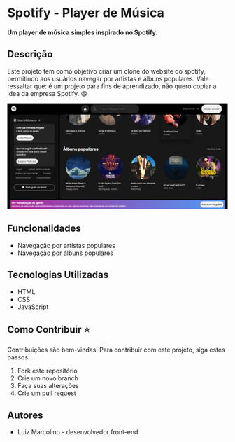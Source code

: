# Spotify - Player de Música 

**Um player de música simples inspirado no Spotify.**

## Descrição
Este projeto tem como objetivo criar um clone do website do spotify, permitindo aos usuários navegar por artistas e álbuns populares. Vale ressaltar que: é um projeto para fins de aprendizado, não quero copiar a idea da empresa Spotify. :smile: 

<img src="./assets/images/spotify.png" width="700">

## Funcionalidades
* Navegação por artistas populares
* Navegação por álbuns populares

## Tecnologias Utilizadas
* HTML
* CSS
* JavaScript

## Como Contribuir :star:
Contribuições são bem-vindas! Para contribuir com este projeto, siga estes passos:
1. Fork este repositório
2. Crie um novo branch
3. Faça suas alterações
4. Crie um pull request


## Autores
* Luiz Marcolino - desenvolvedor front-end
